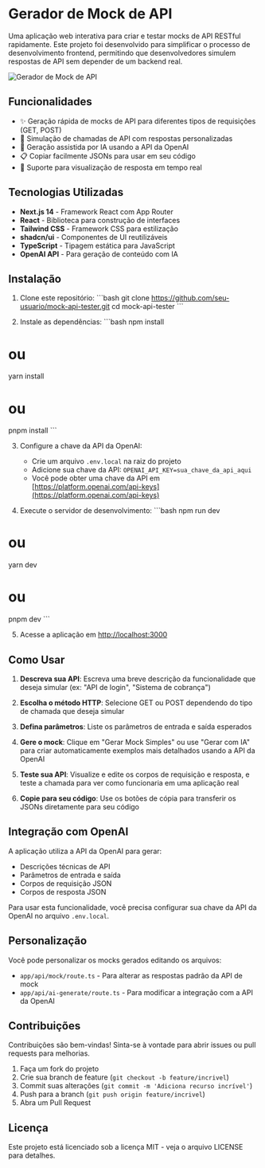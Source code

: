 # Gerador de Mock de API

Uma aplicação web interativa para criar e testar mocks de API RESTful rapidamente. Este projeto foi desenvolvido para simplificar o processo de desenvolvimento frontend, permitindo que desenvolvedores simulem respostas de API sem depender de um backend real.

![Gerador de Mock de API](/screenshot.png)

## Funcionalidades

- ✨ Geração rápida de mocks de API para diferentes tipos de requisições (GET, POST)
- 🚀 Simulação de chamadas de API com respostas personalizadas
- 🧠 Geração assistida por IA usando a API da OpenAI
- 📋 Copiar facilmente JSONs para usar em seu código
- 🔄 Suporte para visualização de resposta em tempo real

## Tecnologias Utilizadas

- **Next.js 14** - Framework React com App Router
- **React** - Biblioteca para construção de interfaces
- **Tailwind CSS** - Framework CSS para estilização
- **shadcn/ui** - Componentes de UI reutilizáveis
- **TypeScript** - Tipagem estática para JavaScript
- **OpenAI API** - Para geração de conteúdo com IA

## Instalação

1. Clone este repositório:
\`\`\`bash
git clone https://github.com/seu-usuario/mock-api-tester.git
cd mock-api-tester
\`\`\`

2. Instale as dependências:
\`\`\`bash
npm install
# ou
yarn install
# ou
pnpm install
\`\`\`

3. Configure a chave da API da OpenAI:
   - Crie um arquivo `.env.local` na raiz do projeto
   - Adicione sua chave da API: `OPENAI_API_KEY=sua_chave_da_api_aqui`
   - Você pode obter uma chave da API em [https://platform.openai.com/api-keys](https://platform.openai.com/api-keys)

4. Execute o servidor de desenvolvimento:
\`\`\`bash
npm run dev
# ou
yarn dev
# ou
pnpm dev
\`\`\`

5. Acesse a aplicação em [http://localhost:3000](http://localhost:3000)

## Como Usar

1. **Descreva sua API**: Escreva uma breve descrição da funcionalidade que deseja simular (ex: "API de login", "Sistema de cobrança")

2. **Escolha o método HTTP**: Selecione GET ou POST dependendo do tipo de chamada que deseja simular

3. **Defina parâmetros**: Liste os parâmetros de entrada e saída esperados

4. **Gere o mock**: Clique em "Gerar Mock Simples" ou use "Gerar com IA" para criar automaticamente exemplos mais detalhados usando a API da OpenAI

5. **Teste sua API**: Visualize e edite os corpos de requisição e resposta, e teste a chamada para ver como funcionaria em uma aplicação real

6. **Copie para seu código**: Use os botões de cópia para transferir os JSONs diretamente para seu código

## Integração com OpenAI

A aplicação utiliza a API da OpenAI para gerar:

- Descrições técnicas de API
- Parâmetros de entrada e saída
- Corpos de requisição JSON
- Corpos de resposta JSON

Para usar esta funcionalidade, você precisa configurar sua chave da API da OpenAI no arquivo `.env.local`.

## Personalização

Você pode personalizar os mocks gerados editando os arquivos:

- `app/api/mock/route.ts` - Para alterar as respostas padrão da API de mock
- `app/api/ai-generate/route.ts` - Para modificar a integração com a API da OpenAI

## Contribuições

Contribuições são bem-vindas! Sinta-se à vontade para abrir issues ou pull requests para melhorias.

1. Faça um fork do projeto
2. Crie sua branch de feature (`git checkout -b feature/incrivel`)
3. Commit suas alterações (`git commit -m 'Adiciona recurso incrível'`)
4. Push para a branch (`git push origin feature/incrivel`)
5. Abra um Pull Request

## Licença

Este projeto está licenciado sob a licença MIT - veja o arquivo LICENSE para detalhes.
